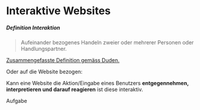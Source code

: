 # Interaktive Websites

##### Definition Interaktion

> Aufeinander bezogenes Handeln zweier oder mehrerer Personen oder Handlungspartner.

[Zusammengefasste Definition gemäss Duden.](http://www.duden.de/rechtschreibung/Interaktion)

Oder auf die Website bezogen:

Kann eine Website die Aktion/Eingabe eines Benutzers __entgegennehmen, interpretieren und darauf reagieren__ ist diese interaktiv.

Aufgabe